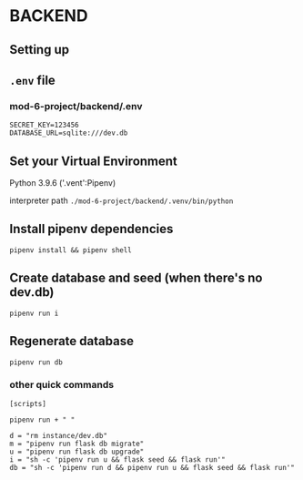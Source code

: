 # BACKEND
## Setting up
## ``.env`` file
### mod-6-project/backend/.env
```
SECRET_KEY=123456
DATABASE_URL=sqlite:///dev.db
```

## Set your Virtual Environment
Python 3.9.6 ('.vent':Pipenv)

interpreter path   ``./mod-6-project/backend/.venv/bin/python``

## Install pipenv dependencies
```pipenv install && pipenv shell```



## Create database and seed  (when there's no dev.db)
```pipenv run i```

## Regenerate database
```pipenv run db```
### other quick commands
```
[scripts] 

pipenv run + " "

d = "rm instance/dev.db"
m = "pipenv run flask db migrate"
u = "pipenv run flask db upgrade"
i = "sh -c 'pipenv run u && flask seed && flask run'"
db = "sh -c 'pipenv run d && pipenv run u && flask seed && flask run'"
```
